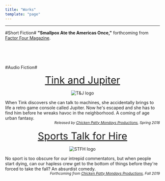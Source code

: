 ```yaml
---
title: "Works"
template: "page"
---
```

<hr>

#Short Fiction#
**"Smallpox Ate the Americas Once,"** forthcoming from [Factor Four Magazine](http://factorfourmag.com/).

<br>
<br>
<br>

#Audio Fiction#
<center>
<font size="6"><a href="http://www.tinkandjupiter.com">Tink and Jupiter</a></font>  

![T&J logo](/media/T&J_logo_small.jpg)<!-- .element height="150px" width="150px" -->

</center>
When Tink discovers she can talk to machines, she accidentally brings to life a retro game console called Jupiter. Now he's escaped and she has to find him before he wreaks havoc in the neighborhood. A coming of age urban fantasy. <br>
<div style="text-align: right"><small><em>Released by <a href=http://twitter.com/chickenpmondays>Chicken Patty Mondays Productions</a>, Spring 2018</em></small></div>

<br>

<center>
<font size="6"><a href="http://www.tinkandjupiter.com">Sports Talk for Hire</a></font>  

![STFH logo](/media/STFH_logo1.png)<!-- .element height="150px" width="150px" -->

</center>
No sport is too obscure for our intrepid commentators, but when people start dying, can our hapless crew get to the bottom of things before they're forced to take the fall? An absurdist comedy.<br>
<div style="text-align: right"><small><em>Forthcoming from <a href=http://twitter.com/chickenpmondays>Chicken Patty Mondays Productions</a>, Fall 2019</em></small></div>

